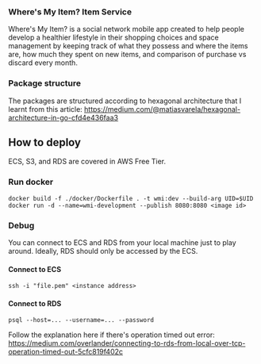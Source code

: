 ### Where's My Item? Item Service

Where's My Item? is a social network mobile app created to help people develop a healthier lifestyle in their shopping
choices and space management by keeping track of what they possess and where the items are, how
much they spent on new items, and comparison of purchase vs discard every month.

### Package structure
The packages are structured according to hexagonal architecture that I learnt from this article: https://medium.com/@matiasvarela/hexagonal-architecture-in-go-cfd4e436faa3

## How to deploy
ECS, S3, and RDS are covered in AWS Free Tier.

### Run docker
```
docker build -f ./docker/Dockerfile . -t wmi:dev --build-arg UID=$UID
docker run -d --name=wmi-development --publish 8080:8080 <image id>
```

### Debug
You can connect to ECS and RDS from your local machine just to play around. Ideally, RDS should only be accessed by the ECS.

#### Connect to ECS
```
ssh -i "file.pem" <instance address>
```

#### Connect to RDS
```
psql --host=... --username=... --password
```
Follow the explanation here if there's operation timed out error: https://medium.com/overlander/connecting-to-rds-from-local-over-tcp-operation-timed-out-5cfc819f402c
